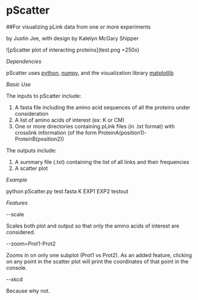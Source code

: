 # pScatter

##For visualizing pLink data from one or more experiments

by Justin Jee, with design by Katelyn McGary Shipper

![pScatter plot of interacting proteins](test.png =250x)

*Dependencies*

pScatter uses [python](https://www.python.org/downloads/), [numpy](http://www.numpy.org/), and the visualization library [matplotlib](http://matplotlib.org/)

*Basic Use*

The inputs to pScatter include:

1.   A fasta file including the amino acid sequences of all the proteins under consideration
2.   A list of amino acids of interest (ex: K or CM)
3.   One or more directories containing pLink files (in .txt format) with crosslink information (of the form ProteinA(position1)-ProteinB(position2))

The outputs include:

1.   A summary file (.txt) containing the list of all links and their frequencies
2.   A scatter plot

*Example*

python pScatter.py test.fasta K EXP1 EXP2 testout

*Features*

--scale

Scales both plot and output so that only the amino acids of interest are considered.

--zoom=Prot1-Prot2

Zooms in on only one subplot (Prot1 vs Prot2). As an added feature, clicking on any point in the scatter plot will print the coordinates of that point in the console.

--xkcd

Because why not.
